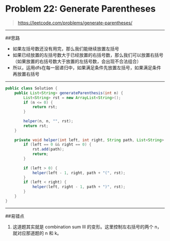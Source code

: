 # Problem 22: Generate Parentheses

> https://leetcode.com/problems/generate-parentheses/

------
##思路
* 如果左括号数还没有用完，那么我们能继续放置左括号
* 如果已经放置的左括号数大于已经放置的右括号数，那么我们可以放置右括号 （如果放置的右括号数大于放置的左括号数，会出现不合法组合）
* 所以，运用dfs在每一层递归中，如果满足条件先放置左括号，如果满足条件再放置右括号

------
```java
public class Solution {
    public List<String> generateParenthesis(int n) {
        List<String> rst = new ArrayList<String>();
        if (n <= 0) {
            return rst;
        }
        
        helper(n, n, "", rst);
        return rst;
    }
    
    private void helper(int left, int right, String path, List<String> rst) {
        if (left == 0 && right == 0) {
            rst.add(path);
            return;
        }
        
        if (left > 0) {
            helper(left - 1, right, path + "(", rst);
        }
        if (left < right) {
            helper(left, right - 1, path + ")", rst);
        }
    }
}
```
-------
##易错点
1. 这道题其实就是 combination sum III 的变形。这里控制左右括号的两个 n，就对应那道题的 n 和 k。




